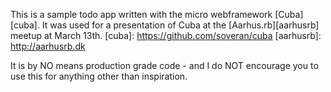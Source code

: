 This is a sample todo app written with the micro webframework
[Cuba][cuba]. It was used for a presentation of Cuba at the
[Aarhus.rb][aarhusrb] meetup at March 13th.
[cuba]: https://github.com/soveran/cuba
[aarhusrb]: http://aarhusrb.dk

It is by NO means production grade code - and I do NOT encourage you to
use this for anything other than inspiration.

